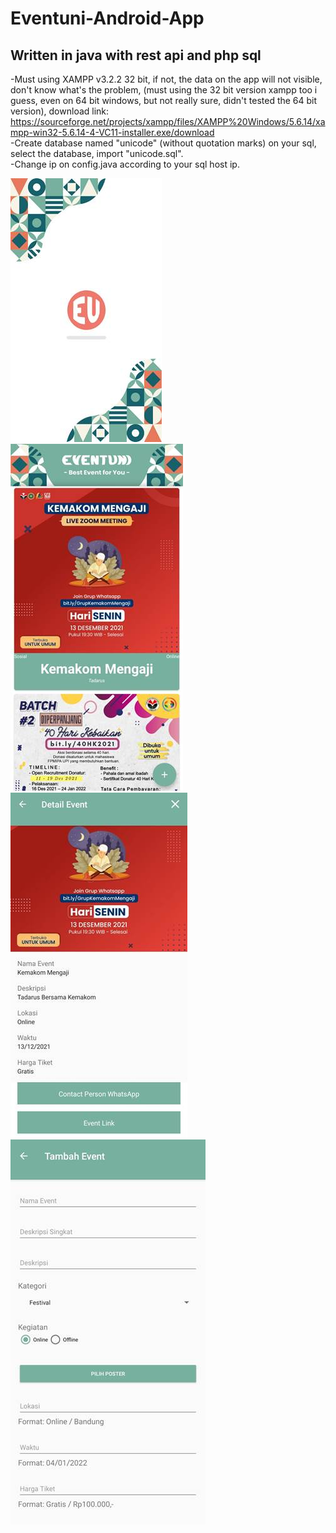 # Eventuni-Android-App

## Written in java with rest api and php sql

-Must using XAMPP v3.2.2 32 bit, if not, the data on the app will not visible, don't know what's the problem, (must using the 32 bit version xampp too i guess, even on 64 bit windows, but not really sure, didn't tested the 64 bit version), download link: <br/>
https://sourceforge.net/projects/xampp/files/XAMPP%20Windows/5.6.14/xampp-win32-5.6.14-4-VC11-installer.exe/download <br/>
-Create database named "unicode" (without quotation marks) on your sql, select the database, import "unicode.sql". <br/>
-Change ip on config.java according to your sql host ip. <br/>

![alt text](https://github.com/rachimvdr/Eventuni-Android-App/blob/main/1.jpg?raw=true)
![alt text](https://github.com/rachimvdr/Eventuni-Android-App/blob/main/2.jpg?raw=true) <br/>
![alt text](https://github.com/rachimvdr/Eventuni-Android-App/blob/main/3.jpg?raw=true)
![alt text](https://github.com/rachimvdr/Eventuni-Android-App/blob/main/4.jpg?raw=true)
